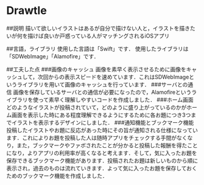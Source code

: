 # Drawtle

##説明
描いて欲しいイラストはあるが自分で描けない人と，イラストを描きたいが何を描けば良いか戸惑っている人がマッチングされるiOSアプリ

##言語，ライブラリ
使用した言語は「Swift」です．
使用したライブラリは「SDWebImage」「Alamofire」です．

##工夫した点
###画像のキャッシュ
画像を素早く表示させるために画像をキャッシュして，次回からの表示スピードを速めています．これはSDWebImageというライブラリを用いて画像のキャッシュを行っています．
###サーバとの通信
画像を保存しているサーバとの通信が必要になったので，Alamofireというライブラリを使って素早く理解しやすいコードを作成しました．
###ホーム画面
どのようなイラストが投稿されていて，どのように盛り上がっているのかがホーム画面を表示した時にある程度理解できるようにするために各お題につき3つまでイラストを表示するデザインにしました．
###通知機能とブックマーク機能
投稿したイラストやお題に反応があった時にその旨が通知される仕様になっています．これによりお題を投稿した人は随時アプリをチェックする手間がなくなり，また，ブックマークやファボされたことが分かると投稿した報酬を得たことになり，よりアプリの利用率が高くなると考えます．そして，気に入ったお題を保存できるブックマーク機能があります．投稿されたお題は新しいものから順に表示され，過去のものは流れていきます．よって気に入ったお題を保存しておくためのブックマーク機能を作成しました．
